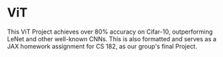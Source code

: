 # ViT
This ViT Project achieves over 80% accuracy on Cifar-10, outperforming LeNet and other well-known CNNs. This is also formatted and serves as a JAX homework assignment for CS 182, as our group's final Project.
